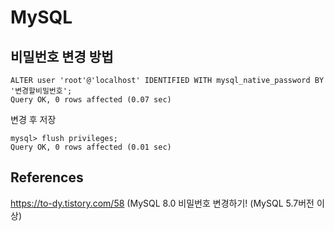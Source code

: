 # MySQL

## 비밀번호 변경 방법

```mysql
ALTER user 'root'@'localhost' IDENTIFIED WITH mysql_native_password BY '변경할비밀번호';
Query OK, 0 rows affected (0.07 sec)
```

변경 후 저장

```mysql
mysql> flush privileges;
Query OK, 0 rows affected (0.01 sec)
```



## References

https://to-dy.tistory.com/58 (MySQL 8.0 비밀번호 변경하기! (MySQL 5.7버전 이상)